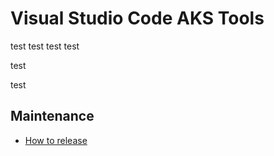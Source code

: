 # Visual Studio Code AKS Tools

test
test
test
test


test

 test
 
## Maintenance

* [How to release](maintenance/README.md)

